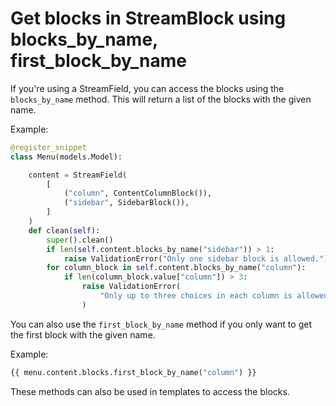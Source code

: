 # Get blocks in StreamBlock using blocks_by_name, first_block_by_name

If you're using a StreamField, you can access the blocks using the `blocks_by_name` method. This will return a list of the blocks with the given name.

Example:

```python
@register_snippet
class Menu(models.Model):

    content = StreamField(
        [
            ("column", ContentColumnBlock()),
            ("sidebar", SidebarBlock()),
        ]
    )
    def clean(self):
        super().clean()
        if len(self.content.blocks_by_name("sidebar")) > 1:
            raise ValidationError("Only one sidebar block is allowed.")
        for column_block in self.content.blocks_by_name("column"):
            if len(column_block.value["column"]) > 3:
                raise ValidationError(
                    "Only up to three choices in each column is allowed."
                )
```

You can also use the `first_block_by_name` method if you only want to get the first block with the given name.

Example:

```python
{{ menu.content.blocks.first_block_by_name("column") }}
```

These methods can also be used in templates to access the blocks.
